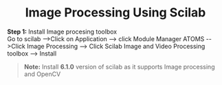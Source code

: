 <h1 align="center">Image Processing Using Scilab</h1>

**Step 1:** Install Image procesing toolbox<br>
Go to scilab -->Click on Application --> click Module Manager ATOMS -->Click Image Processing --> Click Scilab Image and Video Processing toolbox --> Install








> **Note:** Install **6.1.0** version of scilab as it supports Image processing and OpenCV